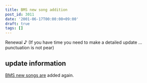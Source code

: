```yaml
---
title: BMS new song addition
post_id: 3011
date: '2001-06-17T00:00:00+09:00'
draft: true
tags: []
---
```


Renewal ♪ (If you have time you need to make a detailed update ... punctuation is not pear)

## update information

[BMS new songs are](https://danmaq.com/tag/bms) added again.
